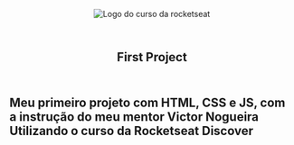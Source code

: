 <header>
<p align=center>
  <img src="./.github/preview.jpg" alt="Logo do curso da rocketseat">
</p>
</header>

<article>
  <header>
    <h1>First Project</h1>
    
  </header>
  
  <h2>Meu primeiro projeto com HTML, CSS e JS, com a instrução do meu mentor Victor Nogueira Utilizando o curso da Rocketseat Discover<h2>
</article>
